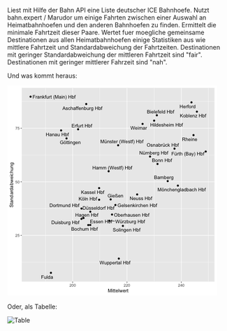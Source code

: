 Liest mit Hilfe der Bahn API eine Liste deutscher ICE Bahnhoefe.
Nutzt bahn.expert / Marudor um einige Fahrten zwischen einer Auswahl an Heimatbahnhoefen und den anderen Bahnhoefen zu finden.
Ermittelt die minimale Fahrtzeit dieser Paare.
Wertet fuer moegliche gemeinsame Destinationen aus allen Heimatbahnhoefen einige Statistiken aus wie 
mittlere Fahrtzeit und Standardabweichung der Fahrtzeiten.
Destinationen mit geringer Standardabweichung der mittleren Fahrtzeit sind "fair".
Destinationen mit geringer mittlerer Fahrzeit sind "nah".

Und was kommt heraus:

![Plot](results.png)

Oder, als Tabelle:

![Table](results_table.jgg)
